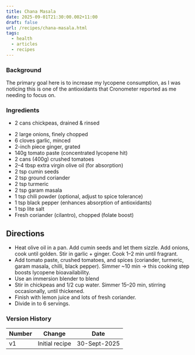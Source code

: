 ```yaml
---
title: Chana Masala
date: 2025-09-01T21:30:00.002+11:00
draft: false
url: /recipes/chana-masala.html
tags:
  - health
  - articles
  - recipes
---
```

### Background

The primary goal here is to increase my lycopene consumption, as I was noticing this is one of the antioxidants that Cronometer reported as me needing to focus on.
### Ingredients

* 2 cans chickpeas, drained & rinsed
- 2 large onions, finely chopped
- 6 cloves garlic, minced
- 2-inch piece ginger, grated
- 140g tomato paste (concentrated lycopene hit)
- 2 cans (400g) crushed tomatoes
- 2–4 tbsp extra virgin olive oil (for absorption)
- 2 tsp cumin seeds
- 2 tsp ground coriander
- 2 tsp turmeric
- 2 tsp garam masala
- 1 tsp chili powder (optional, adjust to spice tolerance)
- 1 tsp black pepper (enhances absorption of antioxidants)
- 1 tsp lite salt
- Fresh coriander (cilantro), chopped (folate boost)

## Directions

* Heat olive oil in a pan. Add cumin seeds and let them sizzle. Add onions, cook until golden.  Stir in garlic + ginger. Cook 1–2 min until fragrant.  
* Add tomato paste, crushed tomatoes, and spices (coriander, turmeric, garam masala, chilli, black pepper). Simmer ~10 min → this cooking step boosts lycopene bioavailability.  
* Use an immersion blender to blend
* Stir in chickpeas and 1/2 cup water. Simmer 15–20 min, stirring occasionally, until thickened.  
* Finish with lemon juice and lots of fresh coriander.
* Divide in to 6 servings.

### Version History

| Number | Change         | Date         |
| ------ | -------------- | ------------ |
| v1     | Initial recipe | 30-Sept-2025 |
